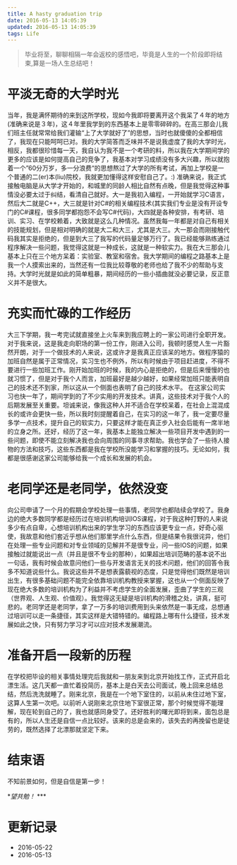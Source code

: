 ```yaml
---
title: A hasty graduation trip
date: 2016-05-13 14:05:39
updated: 2016-05-13 14:05:39
tags: Life
---
```


> 毕业将至，聊聊相隔一年会返校的感悟吧，毕竟是人生的一个阶段即将结束,算是一场人生总结吧！

# 平淡无奇的大学时光

当年，我是满怀期待的来到这所学校，现如今我即将要离开这个我呆了４年的地方(准确来说是３年)，这４年里我学到的东西基本上是零零碎碎的。在高三那会儿我们班主任就常常给我们灌输“上了大学就好了”的思想，当时也就傻傻的全都相信了，我现在只能呵呵已对。我的大学简答而乏味并不是说我虚度了我的大学时光，相反，我都很珍惜每一天，我自认为我不是一个考研的料，所以我在大学期间学的更多的应该是如何提高自己的竞争了，我基本对学习成绩没有多大兴趣，所以就抱着一个”60分万岁，多一分浪费“的思想熬过了大学的所有考试，再加上学校是一个普通的二(er)本(liu)院校，我就更加懂得这样安慰自己了。:)
准确来说，我正式接触电脑是从大学才开始的，和城里的同龄人相比自然有点晚，但是我觉得这种事情没必要太过于纠结，看清自己就好。大一是我初入编程，一开始就学习C语言，然后大二就是C++，大三就是针对C#的相关编程技术(其实我们专业是没有开设专门的C#课程，很多同学都抱怨不会写C#代码)，大四就是各种安排，有考研、培训、实习、在学校赖着，大致就是这么几种情况。虽然我每一年都是对自己有相关的技能规划，但是相对明确的就是大二和大三，尤其是大三。大一那会而刚接触代码我其实是拒绝的，但是到大三了我写的代码量足够万行了。我已经能够熟练通过程序解决一些问题，我觉得这就是一种成长，这就是一种软实力。我在大三那会儿基本上只在三个地方呆着：实验室、教室和宿舍。我大学期间的编程之路基本上是我一个人摸索出来的，当然还有一位我比较尊敬的老师也给了我不少的帮助与支持。大学时光就是如此的简单粗暴，期间经历的一些小插曲就没必要记录，反正意义并不是很大。

# 充实而忙碌的工作经历

大三下学期，我一考完试就直接坐上火车来到我应聘上的一家公司进行全职开发。对于我来说，这是我走向职场的第一份工作，刚进入公司，我顿时感觉人生一片豁然开朗，对于一个做技术的人来说，这或许才是我真正应该呆的地方。做程序猿的加班自然是属于正常情况，实习生也不例外，所以有时候由于项目赶进度，不得不要进行一些加班工作。刚开始加班的时候，我的内心是拒绝的，但是后来慢慢的也就习惯了，但是对于我个人而言，加班最好是越少越好，如果经常加班只能表明自己的技术还不到家，所以这从一个侧面也表明了自己的技术水平。
在这家公司实习也快一年了，期间学到的了不少实用的开发技术。讲真，这些技术对于我个人的后期发展至关重要。坦诚来说，像我这种人并不适合在学校呆着，在社会上混混成长的或许会更快一些，所以我时刻提醒着自己，在实习的这一年了，我一定要尽量多学一点技术，提升自己的软实力，只要这样才能在真正步入社会后能有一席半地的立身之所。还好，经历了这一年，我基本上能独立解决一些项目开发中遇到的一些问题，即使不能立刻解决我也会向周围的同事寻求帮助。我也学会了一些待人接物的方法和技巧，这些东西都是我在学校所没能学习和掌握的技巧。无论如何，我都是很感谢这家公司能够给我一个成长和发展的机会。

# 老同学还是老同学，依然没变

向公司申请了一个月的假期会学校处理一些事情，老同学也都陆续会学校了。我身边的绝大多数同学都是经历过在培训机构培训IOS课程，对于我这种打野的人来说多少有点自卑，心想培训机构出来的学生学习的东西应该更专业一点，好奇心驱使，我故意和他们套近乎想从他们那里学点什么东西，但是结果令我很诧异，他们在处理一些专业问题和对专业领域的见解并不是很专业，问一些IOS的问题，如果接触过就能说出一点（并且是很不专业的那种），如果超出培训范畴的基本说不出一句话，我有时候会故意问他们一些与开发语言无关的技术问题，他们的回答令我多不知道说些什么。我说这些并不是想表露藐视的态度，只是觉得他们既然是培训出生，有很多基础问题不能完全依靠培训机构教授来掌握，这也从一个侧面反映了现在绝大多数的培训机构为了利益并不考虑学生的全面发展，歪曲了学生的三观（世界观、人生观、价值观）。我觉得这无疑是培训机构的滑稽之处，讲真，挺可悲的。老同学还是老同学，拿了一万多的培训费用到头来依然是一事无成，总想通过培训可以走一条捷径，其实这样是大错特错的。编程路上哪有什么捷径，技术发展如此之快，只有努力学习才可以应对技术发展潮流。

# 准备开启一段新的历程

在学校把毕设的相关事情处理完后我就和一朋友来到北京开始找工作，正式开启北漂生活。这几天都一直忙着投简历，基本上是白天去公司面试，晚上回来总结总结，然后洗洗就睡了。刚来北京，我是在一个地下室住的，以前从未住过地下室，这算人生第一次吧。以前听人说刚来北京住地下室很正常，那个时候觉得不能理解，现在轮到自己的了，我也就感同身受了。还好胜利的曙光即将到来，面包总是有的，所以人生还是自信一点比较好。该来的总是会来的，该失去的再挽留也是徒劳的，既然选择了北漂那就坚定下来。

# 结束语

不知前景如何，但是自信是第一步！

**望共勉！* ***

# 更新记录

* 2016-05-22
* 2016-05-13